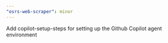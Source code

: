 ```yaml
---
"osrs-web-scraper": minor
---
```


Add copilot-setup-steps for setting up the Github Copilot agent environment
